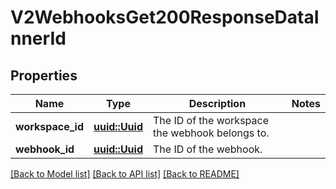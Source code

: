 # V2WebhooksGet200ResponseDataInnerId

## Properties

Name | Type | Description | Notes
------------ | ------------- | ------------- | -------------
**workspace_id** | [**uuid::Uuid**](uuid::Uuid.md) | The ID of the workspace the webhook belongs to. | 
**webhook_id** | [**uuid::Uuid**](uuid::Uuid.md) | The ID of the webhook. | 

[[Back to Model list]](../README.md#documentation-for-models) [[Back to API list]](../README.md#documentation-for-api-endpoints) [[Back to README]](../README.md)


